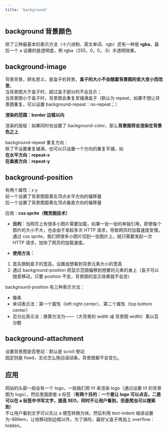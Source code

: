 ```yaml
---
title: 'background'
---
```


## background 背景颜色

除了三种最基本的表示方法（十六进制、英文单词、rgb）还有一种是 **rgba**，最后一个 a 设置的是透明度，例 rgba（255，0，0，.5）半透明效果。

## background-image

背景背景，顾名思义，是盒子的背景，**盒子的大小不会随着背景图的变大变小而改变**。<br>
当背景图大于盒子时，超过盒子部分的不会显示；<br>
当背景图小于盒子时，背景图会重复至铺满盒子（默认为 repeat，如果不想让背景图重复，可以设置 background-repeat：no-repeat；）<br>

**渲染的范围：border 边框以内**<br>

渲染的层级：如果同时也设置了 background-color，那么**背景图将会渲染在背景色之上**<br>

background-repeat 重复方向：<br>
除了不设置重复铺满，也可以只设置一个方向的重复平铺，如<br>
**在水平方向：repeat-x**<br>
**在垂直方向：repeat-y**

## background-position

有两个属性：x y <br>
前一个设置了背景图距离左顶点水平方向的偏移量<br>
后一个设置了背景图距离左顶点垂直方向的偏移量<br>

应用：**css sprite（精灵图技术）**<br>

- **目的**：当网页上有很多小图片需要加载，如果一张一张的单独引用，即使每个图片的大小不大，也会由于发起多次 HTTP 请求，导致网页的加载速度变慢。通过 css sprite，我们把很多小图片切到一张图片上，就只需要发起一次 HTTP 请求，加快了网页的加载速度。<br>

- **使用方法：**
1. 首先限制盒子的宽高，设置成想看到背景元素大小的宽高
2. 通过 background-position 把显示范围偏移到想要的元素的身上（盒子可以随意移动，只要 position 不变，背景图的显示效果就不会变）

background-position 有三种表示方法：
- 像素
- 单词表示法：第一个属性（left right center）、第二个属性（top bottom center）
- 百分比表示法：换算方法为——（大背景的 width 减 背景图 width）乘以百分数

## background-attachment

设置背景图是否卷动：默认是 scroll 卷动<br>
固定则是 fixed，无论怎么拖动滚动条，背景图都不会变化。

## 应用

网站的头部一般会有一个 logo，一般我们用 h1 来渲染 logo（通过设置 h1 的背景图为 logo），然后里面嵌套 a 标签（**有两个目的：一个是让 logo 可以点击，二是可以在 a 标签中书写文字，提高 SEO，同时不让用户看到，但是爬虫可以搜索到**）<br>
不让用户看到文字可以先让 a 便签转换为块，然后利用 text-indent 缩进设置为-999em，让他移动到边框以外，为了保险，最好父盒子再加上 overflow：hidden。
